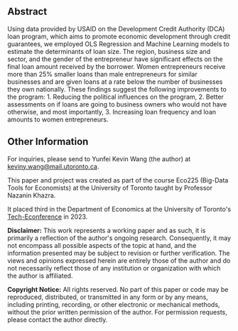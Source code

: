 ## Abstract
Using data provided by USAID on the Development Credit Authority (DCA) loan program, which
aims to promote economic development through credit guarantees, we employed OLS Regression and
Machine Learning models to estimate the determinants of loan size. The region, business size and
sector, and the gender of the entrepreneur have significant effects on the final loan amount received by
the borrower. Women entrepreneurs receive more than 25% smaller loans than male entrepreneurs for
similar businesses and are given loans at a rate below the number of businesses they own nationally. These
findings suggest the following improvements to the program: 1. Reducing the political influences on the
program, 2. Better assessments on if loans are going to business owners who would not have otherwise,
and most importantly, 3. Increasing loan frequency and loan amounts to women entrepreneurs.

## Other Information
For inquiries, please send to Yunfei Kevin Wang (the author) at keviny.wang@mail.utoronto.ca.

This paper and project was created as part of the course Eco225 (Big-Data Tools for Economists) at the University of Toronto taught by Professor Nazanin Khazra.

It placed third in the Department of Economics at the University of Toronto's [Tech-Econference](https://newsletter.economics.utoronto.ca/current-edition/the-third-annual-tech-econference/) in 2023.

**Disclaimer:** This work represents a working paper and as such, it is primarily a reflection of the author's ongoing research. Consequently, it may not encompass all possible aspects of the topic at hand, and the information presented may be subject to revision or further verification. The views and opinions expressed herein are entirely those of the author and do not necessarily reflect those of any institution or organization with which the author is affiliated.

**Copyright Notice:** All rights reserved. No part of this paper or code may be reproduced, distributed, or transmitted in any form or by any means, including printing, recording, or other electronic or mechanical methods, without the prior written permission of the author. For permission requests, please contact the author directly.



